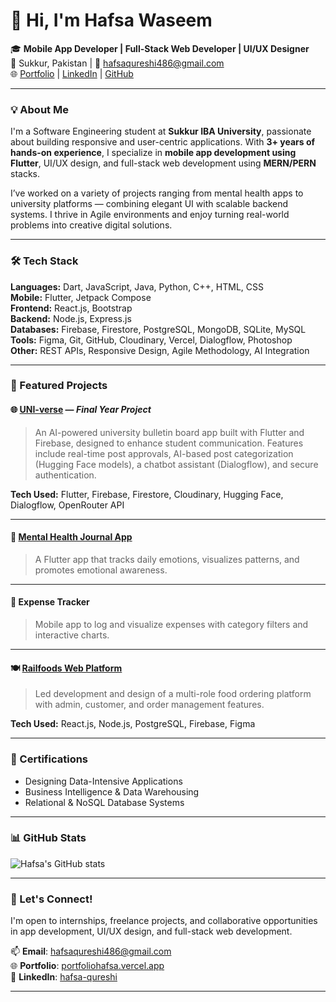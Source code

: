 # 👋 Hi, I'm Hafsa Waseem

🎓 **Mobile App Developer  | Full-Stack Web Developer | UI/UX Designer**  
📍 Sukkur, Pakistan | 📧 hafsaqureshi486@gmail.com  
🌐 [Portfolio](https://portfoliohafsa.vercel.app) | [LinkedIn](https://linkedin.com/in/hafsa-qureshi-51aa93286) | [GitHub](https://github.com/HafsaQureshi1)

---

### 💡 About Me

I'm a Software Engineering student at **Sukkur IBA University**, passionate about building responsive and user-centric applications. With **3+ years of hands-on experience**, I specialize in **mobile app development using Flutter**, UI/UX design, and full-stack web development using **MERN/PERN** stacks.  

I’ve worked on a variety of projects ranging from mental health apps to university platforms — combining elegant UI with scalable backend systems. I thrive in Agile environments and enjoy turning real-world problems into creative digital solutions.

---

### 🛠 Tech Stack

**Languages:** Dart, JavaScript, Java, Python, C++, HTML, CSS  
**Mobile:** Flutter, Jetpack Compose  
**Frontend:** React.js, Bootstrap  
**Backend:** Node.js, Express.js  
**Databases:** Firebase, Firestore, PostgreSQL, MongoDB, SQLite, MySQL  
**Tools:** Figma, Git, GitHub, Cloudinary, Vercel, Dialogflow, Photoshop  
**Other:** REST APIs, Responsive Design, Agile Methodology, AI Integration

---

### 📱 Featured Projects

#### 🌐 [UNI-verse](https://github.com/HafsaQureshi1) — *Final Year Project*  
> An AI-powered university bulletin board app built with Flutter and Firebase, designed to enhance student communication. Features include real-time post approvals, AI-based post categorization (Hugging Face models), a chatbot assistant (Dialogflow), and secure authentication.  

**Tech Used:** Flutter, Firebase, Firestore, Cloudinary, Hugging Face, Dialogflow, OpenRouter API  

---

#### 💭 [Mental Health Journal App](https://github.com/HafsaQureshi1)  
> A Flutter app that tracks daily emotions, visualizes patterns, and promotes emotional awareness.  

---

#### 💸 Expense Tracker  
> Mobile app to log and visualize expenses with category filters and interactive charts.

---

#### 🍽️ [Railfoods Web Platform](https://github.com/HafsaQureshi1)  
> Led development and design of a multi-role food ordering platform with admin, customer, and order management features.  

**Tech Used:** React.js, Node.js, PostgreSQL, Firebase, Figma  

---

### 🌟 Certifications
- Designing Data-Intensive Applications  
- Business Intelligence & Data Warehousing  
- Relational & NoSQL Database Systems

---

### 📊 GitHub Stats

![Hafsa's GitHub stats](https://github-readme-stats.vercel.app/api?username=HafsaQureshi1&show_icons=true&theme=radical)

---

### 🤝 Let's Connect!
I'm open to internships, freelance projects, and collaborative opportunities in app development, UI/UX design, and full-stack web development.

📫 **Email**: hafsaqureshi486@gmail.com  
🌐 **Portfolio**: [portfoliohafsa.vercel.app](https://portfoliohafsa.vercel.app)  
🔗 **LinkedIn**: [hafsa-qureshi](https://linkedin.com/in/hafsa-qureshi-51aa93286)

---
